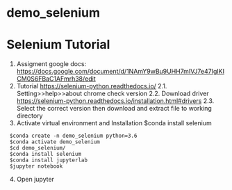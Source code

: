 # demo_selenium

# Selenium Tutorial
1. Assigment google docs: https://docs.google.com/document/d/1NAmY9wBu9UHH7mIVJ7e47IgIKICM0S6FBaC1AFmrh38/edit 
2. Tutorial https://selenium-python.readthedocs.io/ 
  2.1. Setting>>help>>about chrome check version
  2.2. Download driver https://selenium-python.readthedocs.io/installation.html#drivers
  2.3. Select the correct version then download and extract file to working directory
3. Activate virtual environment and Installation $conda install selenium
```
 $conda create -n demo_selenium python=3.6
 $conda activate demo_selenium
 $cd demo_selenium/
 $conda install selenium
 $conda install jupyterlab
 $jupyter notebook
```
4. Open jupyter
